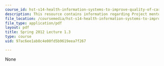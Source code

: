 ```yaml
---
course_id: hst-s14-health-information-systems-to-improve-quality-of-care-in-resource-poor-settings-spring-2012
description: This resource contains information regarding Project mentor presentations.
file_location: /coursemedia/hst-s14-health-information-systems-to-improve-quality-of-care-in-resource-poor-settings-spring-2012/97ac6ee1ab8c4e00fd5b9619eea7f267_MITHST_S14S12_lec04c_1201.pdf
file_type: application/pdf
layout: pdf
title: Spring 2012 Lecture 1.3
type: course
uid: 97ac6ee1ab8c4e00fd5b9619eea7f267

---
```

None